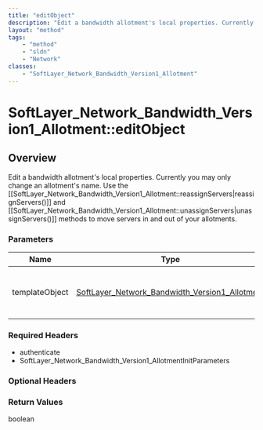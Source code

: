 ```yaml
---
title: "editObject"
description: "Edit a bandwidth allotment's local properties. Currently you may only change an allotment's name. Use the [[SoftLayer_Ne... "
layout: "method"
tags:
    - "method"
    - "sldn"
    - "Network"
classes:
    - "SoftLayer_Network_Bandwidth_Version1_Allotment"
---
```

# SoftLayer_Network_Bandwidth_Version1_Allotment::editObject
## Overview 
Edit a bandwidth allotment's local properties. Currently you may only change an allotment's name. Use the [[SoftLayer_Network_Bandwidth_Version1_Allotment::reassignServers|reassignServers()]] and [[SoftLayer_Network_Bandwidth_Version1_Allotment::unassignServers|unassignServers()]] methods to move servers in and out of your allotments. 

### Parameters 
|Name | Type | Description |
| --- | --- | --- |
|templateObject| <a href='/reference/datatypes/SoftLayer_Network_Bandwidth_Version1_Allotment'>SoftLayer_Network_Bandwidth_Version1_Allotment </a>| A skeleton SoftLayer_Network_Bandwidth_Version1_Allotment object with only the properties defined that you wish to change. Unchanged properties are left alone.|


### Required Headers
* authenticate
* SoftLayer_Network_Bandwidth_Version1_AllotmentInitParameters

### Optional Headers

### Return Values
boolean
